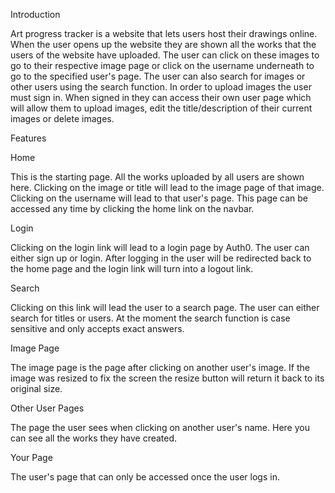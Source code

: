 Introduction

Art progress tracker is a website that lets users host their drawings online. When the user opens up the website they are shown all the works that
the users of the website have uploaded. The user can click on these images to go to their respective image page or click on the username underneath 
to go to the specified user's page. The user can also search for images or other users using the search function. In order to upload images the user must
sign in. When signed in they can access their own user page which will allow them to upload images, edit the title/description of their current images or
delete images.

Features

Home 

This is the starting page. All the works uploaded by all users are shown here. Clicking on the image or title will lead to the image page of that image.
Clicking on the username will lead to that user's page. This page can be accessed any time by clicking the home link on the navbar.

Login

Clicking on the login link will lead to a login page by Auth0. The user can either sign up or login. After logging in the user will be redirected back to the home
page and the login link will turn into a logout link.

Search

Clicking on this link will lead the user to a search page. The user can either search for titles or users. At the moment the search function is case sensitive
and only accepts exact answers.

Image Page

The image page is the page after clicking on another user's image. If the image was resized to fix the screen the resize button will return it back to its original
size. 

Other User Pages

The page the user sees when clicking on another user's name. Here you can see all the works they have created.

Your Page

The user's page that can only be accessed once the user logs in.



